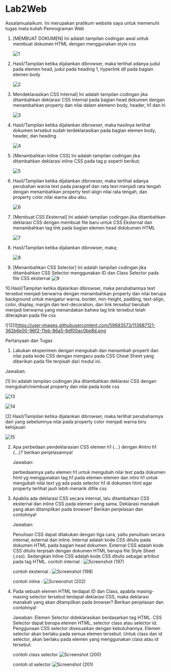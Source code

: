 # Lab2Web
Assalamualaikum. Ini merupakan pratikum website saya untuk memenuhi tugas mata kuliah Pemrograman Web

1. [MEMBUAT DOKUMEN] Ini adalah tampilan codingan awal untuk membuat dokumen HTML dengan menggunakan style css

    ![1](https://user-images.githubusercontent.com/59683573/113685444-77228300-96f0-11eb-84c4-22922495f12b.png)

2. Hasil/Tampilan ketika dijalankan dibrowser, maka terlihat adanya judul pada elemen head, judul pada heading 1, hyperlink dll pada bagian elemen body

    ![2](https://user-images.githubusercontent.com/59683573/113685727-be107880-96f0-11eb-91ba-233245e3dff8.png)

3. Mendeklarasikan CSS Internal] Ini adalah tampilan codingan jika ditambahkan deklarasi CSS internal pada bagian head dokumen dengan menambahkan property dan nilai dalam          elemenn body, header, h1 dan hi

   ![3](https://user-images.githubusercontent.com/59683573/113685993-ffa12380-96f0-11eb-994a-413ba37c9e2e.png)

4. Hasil/Tampilan ketika dijalankan dibrowser, maka hasilnya terlihat dokumen tersebut sudah terdeklarasikan pada bagian elemen body, header, dan heading

   ![4](https://user-images.githubusercontent.com/59683573/113686042-0def3f80-96f1-11eb-9d0f-a1a0ad2876a5.png)

5. [Menambahkan Inline CSS] Ini adalah tampilan codingan jika ditambahkan deklarasi inline CSS pada tag p seperti berikut;

   ![5](https://user-images.githubusercontent.com/59683573/113686204-35460c80-96f1-11eb-94b8-d299e38506d9.png)

6. Hasil/Tampilan ketika dijalankan dibrowser, maka terlihat adanya perubahan warna text pada paragraf dan rata text menjadi rata tengah dengan menambahkan property text-align      nilai rata tengah, dan property color nilai warna abu-abu.

   ![6](https://user-images.githubusercontent.com/59683573/113686336-5a3a7f80-96f1-11eb-870a-5ef60a5259a0.png)

7. [Membuat CSS Eksternal] Ini adalah tampilan codingan jika ditambahkan deklarasi CSS dengan membuat file baru untuk CSS Eksternal dan menambahkan tag link pada bagian elemen      head didokumen HTML

   ![7](https://user-images.githubusercontent.com/59683573/113686536-8eae3b80-96f1-11eb-8e26-5dd48bdfd3be.png)

8. Hasil/Tampilan ketika dijalankan dibrowser, maka;

   ![8](https://user-images.githubusercontent.com/59683573/113686607-a259a200-96f1-11eb-83b1-164d77200b16.png)

9. [Menambahkan CSS Selector] Ini adalah tampilan codingan jika ditambahkan CSS Selector menggunakan ID dan Class Selector pada file CSS eksternal
   ![9](https://user-images.githubusercontent.com/59683573/113686726-c5845180-96f1-11eb-8119-09b602f2970d.png)

10.Hasil/Tampilan ketika dijalankan dibrowser, maka perubahannya text tersebut menjadi berwarna dengan menambahkan property dan nilai berupa background untuk mengatur warna,        border, min-height, padding, text-align, color, display, margin dan text-decoration, dan link tersebut berubah menjadi berwarna yang menandakan bahwa tag link tersebut telah    diterapkan pada file css  

   ![12](https://user-images.githubusercontent.com/59683573/113687121-362b6e00-96f2-11eb-86a5-6df00ac0be8d.png

   

   

Pertanyaan dan Tugas
1. Lakukan eksperimen dengan mengubah dan menambah properti dan nilai pada kode CSS dengan mengacu pada CSS Cheat Sheet yang diberikan pada file terpisah dari modul ini.

Jawaban:

[1] Ini adalah tampilan codingan jika ditambahkan deklarasi CSS dengan mengubah/membuat property dan nilai pada kode css

   ![13](https://user-images.githubusercontent.com/59683573/113704690-ad6afd00-9706-11eb-821a-2152f04b1e36.png)

   ![14](https://user-images.githubusercontent.com/59683573/113704720-b9ef5580-9706-11eb-8aa0-977ba3ba98aa.png)

[2] Hasil/Tampilan ketika dijalankan dibrowser, maka terlihat perubahannya dari yang sebelumnya nilai pada property color menjadi warna biru kehijauan

   ![15](https://user-images.githubusercontent.com/59683573/113704835-de4b3200-9706-11eb-83fd-44729d271b45.png)


2. Apa perbedaan pendeklarasian CSS elemen h1 {...} dengan #intro h1 {...}? berikan penjelasannya!

   Jawaban:

   perbedaannya yaitu elemen h1 untuk mengubah nilai text pada dokumen html yg menggunakan tag h1 pada elemen-elemen dan intro h1 untuk mengubah nilai text yg ada pada selector    h1 di dokumen html agar property terlihat jauh lebih menarik difile css



3. Apabila ada deklarasi CSS secara internal, lalu ditambahkan CSS eksternal dan inline CSS pada elemen yang sama. Deklarasi manakah yang akan ditampilkan pada browser? Berikan    penjelasan dan contohnya!

   Jawaban:
   
   Penulisan CSS dapat dilakukan dengan tiga cara, yaitu penulisan secara internal, external dan inline.
   Internal adalah kode CSS ditulis pada dokumen HTML pada bagian head dokumen. External CSS
   adalah kode CSS ditulis terpisah dengan dokumen HTML berupa file Style Sheet (.css). Sedangkan
   Inline CSS adalah kode CSS ditulis sebagai artribut pada tag HTML.
   contoh internal :
   ![Screenshot (197)](https://user-images.githubusercontent.com/59683573/113879696-fabd9c00-97e4-11eb-91eb-8503e88b27c8.png)

   
   contoh eksternal :
   ![Screenshot (198)](https://user-images.githubusercontent.com/59683573/113879818-1c1e8800-97e5-11eb-9958-f8196cf62805.png)

   
   contoh inline :
   ![Screenshot (202)](https://user-images.githubusercontent.com/59683573/113879529-ce098480-97e4-11eb-9efd-44aa765eeb30.png)




4. Pada sebuah elemen HTML terdapat ID dan Class, apabila masing-masing selector tersebut
   terdapat deklarasi CSS, maka deklarasi manakah yang akan ditampilkan pada browser?
   Berikan penjelasan dan contohnya!

   Jawaban:
   Elemen Selector dideklarasikan berdasarkan tag HTML. 
   CSS Selector dapat berupa elemen HTML, selector class atau selector id. Penggunaan CSS selector
   disesuaikan dengan kebutuhannya. Elemen selector akan berlaku pada semua elemen tersebut.
   Untuk class dan id selector, akan berlaku pada elemen yang menggunakan class atau id tersebut.
   
   contoh class selector
   ![Screenshot (200)](https://user-images.githubusercontent.com/59683573/113879611-e24d8180-97e4-11eb-946e-7ffd323eaacf.png)

   
   contoh id selector
   ![Screenshot (201)](https://user-images.githubusercontent.com/59683573/113879628-e8dbf900-97e4-11eb-9c65-1d92628a8c50.png)

   

